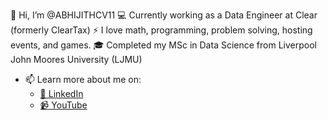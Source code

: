 👋 Hi, I’m @ABHIJITHCV11
💻 Currently working as a Data Engineer at Clear (formerly ClearTax)
⚡ I love math, programming, problem solving, hosting events, and games.
🎓 Completed my MSc in Data Science from Liverpool John Moores University (LJMU)
- 📫 Learn more about me on:
  - [🏢 LinkedIn](https://www.linkedin.com/in/abhijith-cv-3bb896220) 
  - [📹 YouTube](https://www.youtube.com/channel/UCjFdv31QJAY3-dgCVjt051A)

<!---
ABHIJITHCV11/ABHIJITHCV11 is a ✨ special ✨ repository because its `README.md` (this file) appears on your GitHub profile.
You can click the Preview link to take a look at your changes.
--->
